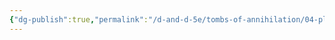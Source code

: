 ```yaml
---
{"dg-publish":true,"permalink":"/d-and-d-5e/tombs-of-annihilation/04-places-we-ve-been/04-places-i-ve-been/","hide":true,"noteIcon":"","created":"2025-07-15T04:49:57.050-05:00","updated":"2025-07-15T04:51:53.360-05:00"}
---
```


